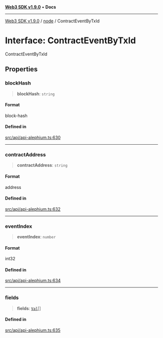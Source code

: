 [**Web3 SDK v1.9.0**](../../../README.md) • **Docs**

***

[Web3 SDK v1.9.0](../../../globals.md) / [node](../README.md) / ContractEventByTxId

# Interface: ContractEventByTxId

ContractEventByTxId

## Properties

### blockHash

> **blockHash**: `string`

#### Format

block-hash

#### Defined in

[src/api/api-alephium.ts:630](https://github.com/Mystic-Nayy/alephium-web3/blob/c1afd789a197ce5fe21f08c2965942090157c33d/packages/web3/src/api/api-alephium.ts#L630)

***

### contractAddress

> **contractAddress**: `string`

#### Format

address

#### Defined in

[src/api/api-alephium.ts:632](https://github.com/Mystic-Nayy/alephium-web3/blob/c1afd789a197ce5fe21f08c2965942090157c33d/packages/web3/src/api/api-alephium.ts#L632)

***

### eventIndex

> **eventIndex**: `number`

#### Format

int32

#### Defined in

[src/api/api-alephium.ts:634](https://github.com/Mystic-Nayy/alephium-web3/blob/c1afd789a197ce5fe21f08c2965942090157c33d/packages/web3/src/api/api-alephium.ts#L634)

***

### fields

> **fields**: [`Val`](../type-aliases/Val.md)[]

#### Defined in

[src/api/api-alephium.ts:635](https://github.com/Mystic-Nayy/alephium-web3/blob/c1afd789a197ce5fe21f08c2965942090157c33d/packages/web3/src/api/api-alephium.ts#L635)
